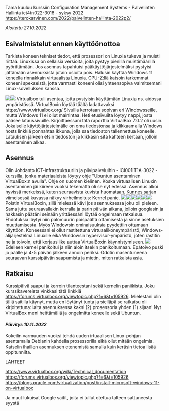 Tämä kuuluu kurssiin Configuration Management Systems - Palvelinten Hallinta ict4tn022-3018 - syksy 2022 https://terokarvinen.com/2022/palvelinten-hallinta-2022p2/

<i>Aloitettu 27.10.2022</i>

<h2>Esivalmistelut ennen käyttöönottoa</h2>

<p>Tarkista koneen tekniset tiedot, että prosessori on Linuxia tukeva ja muisti riittää. Linuxissa on sellaisia versioita, joita pystyy pienillä muistimäärillä pyörittämään. Jos asennus tapahtuisi pääkäyttöjärjestelmäksi pystyisi jättämään asennuksista jotain osioita pois. Halusin käyttää Windows 11 koneella rinnakkain virtuaalista Linuxia. CPU-Z:llä katsoin tarkemmat koneeni spekseistä, jotta varmasti koneeni olisi yhteensopiva valmitsemani Linux-sovelluksen kanssa.</p>
<img src="CPU-Z01.PNG"><img src="CPU-Z02.PNG">
Virtualbox tuli asentaa, jotta pystyisin käyttämään Linuxia ns. aidossa ympäristössä. VirtualBoxin löytää täältä ladattavaksi https://www.virtualbox.org/ Sivuilla kerrotaan sopivan eri Windowsseille, mutta Windows 11 ei ollut mainintaa. Heti etusivuilta löytyy nappi, josta pääsee lataussivuille. Kirjoittaessani tätä raporttia VirtualBox 7.0.2 oli uusin. Jokaiselle käyttöjärjestelmälle on oma tiedostonsa ja klikkaamalla Windows hosts linkkiä ponnahtaa ikkuna, jolla saa tiedoston tallennettua koneelle. Latauksen jälkeen etsin tiedoston ja klikkasin sitä kahteen kertaan, jolloin asentaminen alkaa.

## Asennus

Olin Johdanto ICT-infrastruktuuriin ja pilvipalveluihin - ICI001IT1A-3022 -kurssilla, jonka materiaaleista löytyy ohje "Ubuntun asentaminen VirtualBox:n avulla". Ohje on suomen kielinen. Koska virtuaalisen Linuxin asentaminen jäi kiireen vuoksi tekemättä oli se nyt edessä. Asennus alkoi hyvissä merkeissä, kuten seuraavista kuvista huomataan. Kunnes sarjan viimeisessä kuvassa näkyy virheilmoitus: Kernel panic.
<img src="alku1.PNG"><img src="alku2.PNG"><img src="alku3.PNG"><img src="alku4.PNG"><img src="alku6.PNG"><img src="alku8.PNG">
Poistin VirtualBoxin, sillä mielessä kävi jos asennuksessa joku oli pieleen. Sama juttu seuraavallakin kerralla ja parin päivän aikana, jolloin googlasin ja hakkasin päätäni seinään yrittäessäni löytää ongelmaan ratkaisua. Ehdotuksia löytyi niin palomuurin poispäältä ottamisesta ja sinne asetuksien muuttamisesta. Myös Windowsin ominaisuuksia pyydettiin ottamaan käyttöön. Koneessani ei ollut rastitettuna virtuaalikoneympäristö, Windows-alijärjestelmä Linuxille eikä Windowsin hypervisor-ympäristö, joten rastitin ne ja toivoin, että korjausliike auttaa VirtualBoxin käynnistymiseen.
<img src="alku9.PNG">
Edelleen kernel panikoitui ja niin aloin itsekin panikoitumaan. Epätoivo puski jo päälle ja 4-5 päivän jälkeen annoin periksi. Odotin masentuneena seuraavan kurssipäivän saapumista ja mietin, miten ratkaista asia.

## Ratkaisu

Kurssipäivä saapui ja kerroin tilanteestani sekä kernelin paniikista. Joku kurssikavereista vinkkasi tätä linkkiä https://forums.virtualbox.org/viewtopic.php?f=6&t=105926. Mielestäni olin tällä saitilla käynyt, mutta en löytänyt tuota ja sielläpä se ratkaisu oli kirjoitettuna: laita asennuksessa kaksi (2) prosessoria yhden (1) sijaan! Nyt VirtualBox meni heittämällä ja ongelmitta koneelle sekä Ubuntun.

#### <i>Päivitys 10.11.2022</i>

Kokeilin varmuuden vuoksi tehdä uuden irtuaalisen Linux-pohjan asentamalla Debianin kahdella prosessorilla eikä ollut mitään ongelmia. Katselin ihaillen asennuksen etenemistä samalla kuin keräsin tietoa lisää oppitunnilta.

LÄHTEET

https://www.virtualbox.org/wiki/Technical_documentation
https://forums.virtualbox.org/viewtopic.php?f=6&t=105926
https://blogs.oracle.com/virtualization/post/install-microsoft-windows-11-on-virtualbox

Ja muut lukuisat Google saitit, joita ei tullut otettua talteen sattuneesta syystä
